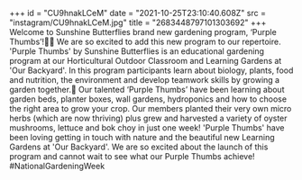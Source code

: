 +++
id = "CU9hnakLCeM"
date = "2021-10-25T23:10:40.608Z"
src = "instagram/CU9hnakLCeM.jpg"
title = "2683448797101303692"
+++
Welcome to Sunshine Butterflies brand new gardening program, ‘Purple Thumbs’!🌱💜 We are so excited to add this new program to our repertoire. 'Purple Thumbs' by Sunshine Butterflies is an educational gardening program at our Horticultural Outdoor Classroom and Learning Gardens at 'Our Backyard'. In this program participants learn about biology, plants, food and nutrition, the environment and develop teamwork skills by growing a garden together.🙂 Our talented ‘Purple Thumbs’ have been learning about garden beds, planter boxes, wall gardens, hydroponics and how to choose the right area to grow your crop. Our members planted their very own micro herbs (which are now thriving) plus grew and harvested a variety of oyster mushrooms, lettuce and bok choy in just one week! 'Purple Thumbs' have been loving getting in touch with nature and the beautiful new Learning Gardens at 'Our Backyard'. We are so excited about the launch of this program and cannot wait to see what our Purple Thumbs achieve! #NationalGardeningWeek